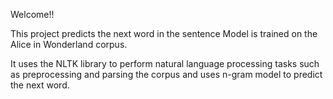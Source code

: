Welcome!!

This project predicts the next word in the sentence 
Model is trained on the Alice in Wonderland corpus.

It uses the NLTK library to perform natural language processing tasks such as preprocessing
and parsing the corpus and uses n-gram model to predict the next word.
